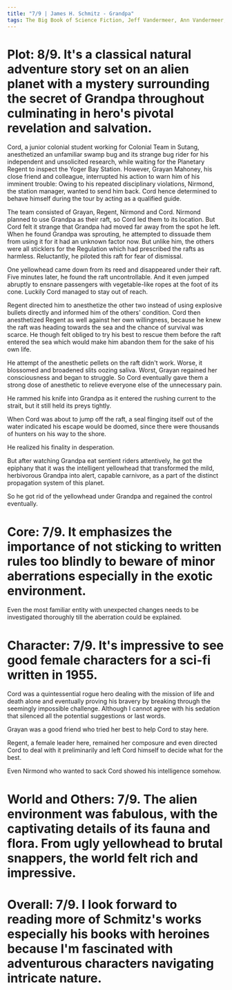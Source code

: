 ```yaml
---
title: "7/9 | James H. Schmitz - Grandpa"
tags: The Big Book of Science Fiction, Jeff Vandermeer, Ann Vandermeer, short story, novelette, science fiction, 1911-1981, 1955
---
```


# Plot: 8/9. It's a classical natural adventure story set on an alien planet with a mystery surrounding the secret of Grandpa throughout culminating in hero's pivotal revelation and salvation.
Cord, a junior colonial student working for Colonial Team in Sutang, anesthetized an unfamiliar swamp bug and its strange bug rider for his independent and unsolicited research, while waiting for the Planetary Regent to inspect the Yoger Bay Station.
However, Grayan Mahoney, his close friend and colleague, interrupted his action to warn him of his imminent trouble: Owing to his repeated disciplinary violations, Nirmond, the station manager, wanted to send him back. Cord hence determined to behave himself during the tour by acting as a qualified guide.

The team consisted of Grayan, Regent, Nirmond and Cord. Nirmond planned to use Grandpa as their raft, so Cord led them to its location. But Cord felt it strange that Grandpa had moved far away from the spot he left.
When he found Grandpa was sprouting, he attempted to dissuade them from using it for it had an unknown factor now. But unlike him, the others were all sticklers for the Regulation which had prescribed the rafts as harmless. Reluctantly, he piloted this raft for fear of dismissal.

One yellowhead came down from its reed and disappeared under their raft. Five minutes later, he found the raft uncontrollable. And it even jumped abruptly to ensnare passengers with vegetable-like ropes at the foot of its cone. Luckily Cord managed to stay out of reach.

Regent directed him to anesthetize the other two instead of using explosive bullets directly and informed him of the others' condition. Cord then anesthetized Regent as well against her own willingness, because he knew the raft was heading towards the sea and the chance of survival was scarce. He though felt obliged to try his best to rescue them before the raft entered the sea which would make him abandon them for the sake of his own life.

He attempt of the anesthetic pellets on the raft didn't work. Worse, it blossomed and broadened slits oozing saliva. Worst, Grayan regained her consciousness and began to struggle. So Cord eventually gave them a strong dose of anesthetic to relieve everyone else of the unnecessary pain.

He rammed his knife into Grandpa as it entered the rushing current to the strait, but it still held its preys tightly. 

When Cord was about to jump off the raft, a seal flinging itself out of the water indicated his escape would be doomed, since there were thousands of hunters on his way to the shore.

He realized his finality in desperation. 

But after watching Grandpa eat sentient riders attentively, he got the epiphany that it was the intelligent yellowhead that transformed the mild, herbivorous Grandpa into alert, capable carnivore, as a part of the distinct propagation system of this planet.

So he got rid of the yellowhead under Grandpa and regained the control eventually.

# Core: 7/9. It emphasizes the importance  of not sticking to written rules too blindly to beware of minor aberrations especially in the exotic environment.
Even the most familiar entity with unexpected changes needs to be investigated thoroughly till the aberration could be explained.



# Character: 7/9. It's impressive to see good female characters for a sci-fi written in 1955.
Cord was a quintessential rogue hero dealing with the mission of life and death alone and eventually proving his bravery by breaking through the seemingly impossible challenge. Although I cannot agree with his sedation that silenced all the potential suggestions or last words.

Grayan was a good friend who tried her best to help Cord to stay here.

Regent, a female leader here, remained her composure and even directed Cord to deal with it preliminarily and left Cord himself to decide what for the best.

Even Nirmond who wanted to sack Cord showed his intelligence somehow.



# World and Others: 7/9. The alien environment was fabulous, with the captivating details of its fauna and flora. From ugly yellowhead to brutal snappers, the world felt rich and impressive.

# Overall: 7/9. I look forward to reading  more of Schmitz's works especially his books with heroines because I'm fascinated with adventurous characters navigating intricate nature.

